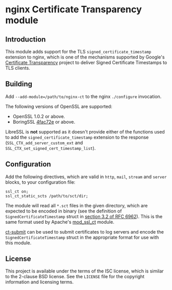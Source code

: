 nginx Certificate Transparency module
=====================================

Introduction
------------

This module adds support for the TLS `signed_certificate_timestamp` extension to
nginx, which is one of the mechanisms supported by Google's
[Certificate Transparency][ct] project to deliver Signed Certificate Timestamps
to TLS clients.

Building
--------

Add `--add-module=/path/to/nginx-ct` to the nginx `./configure` invocation.

The following versions of OpenSSL are supported:

* OpenSSL 1.0.2 or above.
* BoringSSL [4fac72e][boringssl] or above.

LibreSSL is **not** supported as it doesn't provide either of the functions used
to add the `signed_certificate_timestamp` extension to the response
(`SSL_CTX_add_server_custom_ext` and `SSL_CTX_set_signed_cert_timestamp_list`).

Configuration
-------------

Add the following directives, which are valid in `http`, `mail`, `stream` and
`server` blocks, to your configuration file:

    ssl_ct on;
    ssl_ct_static_scts /path/to/sct/dir;

The module will read all `*.sct` files in the given directory, which are
expected to be encoded in binary (see the definition of
`SignedCertificateTimestamp` struct in [section 3.2 of RFC 6962][rfc]). This is
the same format used by Apache's [mod\_ssl\_ct][apache] module.

[ct-submit][ct-submit] can be used to submit certificates to log servers and
encode the `SignedCertificateTimestamp` struct in the appropriate format for use
with this module.

License
-------

This project is available under the terms of the ISC license, which is similar
to the 2-clause BSD license. See the `LICENSE` file for the copyright
information and licensing terms.

[ct]: http://www.certificate-transparency.org/
[rfc]: https://tools.ietf.org/html/rfc6962#section-3.2
[apache]: https://httpd.apache.org/docs/trunk/mod/mod_ssl_ct.html
[ct-submit]: https://github.com/grahamedgecombe/ct-submit
[boringssl]: https://boringssl.googlesource.com/boringssl/+/4fac72e638c896c9fa30f5c6cd2fd7246f28f49e%5E!/
